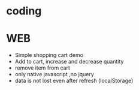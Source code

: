 # coding

# WEB

- Simple shopping cart demo
- Add to cart, increase and decrease quantity
- remove item from cart
- only native javascript ,no jquery
- data is not lost even after refresh (localStorage)
